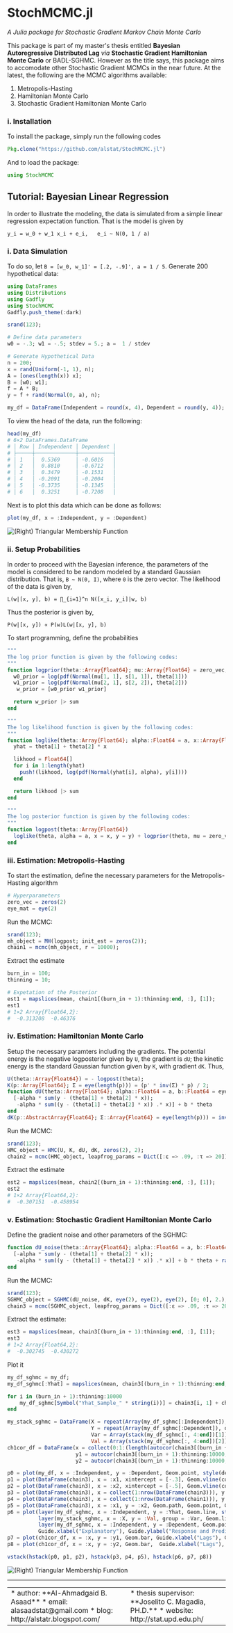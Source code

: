 # StochMCMC.jl
*A Julia package for Stochastic Gradient Markov Chain Monte Carlo*

This package is part of my master's thesis entitled **Bayesian Autoregressive Distributed Lag** *via* **Stochastic Gradient Hamiltonian Monte Carlo** or BADL-SGHMC. However as the title says, this package aims to accomodate other Stochastic Gradient MCMCs in the near future. At the latest, the following are the MCMC algorithms available:

1. Metropolis-Hasting
2. Hamiltonian Monte Carlo
3. Stochastic Gradient Hamiltonian Monte Carlo

### i. Installation
To install the package, simply run the following codes
```julia
Pkg.clone("https://github.com/alstat/StochMCMC.jl")
```
And to load the package:
```julia
using StochMCMC
```

## Tutorial: Bayesian Linear Regression
In order to illustrate the modeling, the data is simulated from a simple linear regression expectation function. That is the model is given by

```
y_i = w_0 + w_1 x_i + e_i,   e_i ~ N(0, 1 / a)
```
### i. Data Simulation
To do so, let `B = [w_0, w_1]' = [.2, -.9]', a = 1 / 5`. Generate 200 hypothetical data:

```julia
using DataFrames
using Distributions
using Gadfly
using StochMCMC
Gadfly.push_theme(:dark)

srand(123);

# Define data parameters
w0 = -.3; w1 = -.5; stdev = 5.; a =  1 / stdev

# Generate Hypothetical Data
n = 200;
x = rand(Uniform(-1, 1), n);
A = [ones(length(x)) x];
B = [w0; w1];
f = A * B;
y = f + rand(Normal(0, a), n);

my_df = DataFrame(Independent = round(x, 4), Dependent = round(y, 4));
```

To view the head of the data, run the following:
```julia
head(my_df)
# 6×2 DataFrames.DataFrame
# │ Row │ Independent │ Dependent │
# ├─────┼─────────────┼───────────┤
# │ 1   │  0.5369     │ -0.6016   │
# │ 2   │  0.8810     │ -0.6712   │
# │ 3   │  0.3479     │ -0.1531   │
# │ 4   │ -0.2091     │ -0.2004   │
# │ 5   │ -0.3735     │ -0.1345   │
# │ 6   │  0.3251     │ -0.7208   │
```
Next is to plot this data which can be done as follows:
```julia
plot(my_df, x = :Independent, y = :Dependent)
```

![(Right) Triangular Membership Function](https://github.com/alstat/StochMCMC.jl/blob/master/figures/plot1.png)

### ii. Setup Probabilities
In order to proceed with the Bayesian inference, the parameters of the model is considered to be random modeled by a standard Gaussian distribution. That is, `B ~ N(0, I)`, where `0` is the zero vector. The likelihood of the data is given by,

```
L(w|[x, y], b) = ∏_{i=1}^n N([x_i, y_i]|w, b)
```
Thus the posterior is given by,
```
P(w|[x, y]) ∝ P(w)L(w|[x, y], b)
```

To start programming, define the probabilities
```julia
"""
The log prior function is given by the following codes:
"""
function logprior(theta::Array{Float64}; mu::Array{Float64} = zero_vec, s::Array{Float64} = eye_mat)
  w0_prior = log(pdf(Normal(mu[1, 1], s[1, 1]), theta[1]))
  w1_prior = log(pdf(Normal(mu[2, 1], s[2, 2]), theta[2]))
   w_prior = [w0_prior w1_prior]

  return w_prior |> sum
end

"""
The log likelihood function is given by the following codes:
"""
function loglike(theta::Array{Float64}; alpha::Float64 = a, x::Array{Float64} = x, y::Array{Float64} = y)
  yhat = theta[1] + theta[2] * x

  likhood = Float64[]
  for i in 1:length(yhat)
    push!(likhood, log(pdf(Normal(yhat[i], alpha), y[i])))
  end

  return likhood |> sum
end

"""
The log posterior function is given by the following codes:
"""
function logpost(theta::Array{Float64})
  loglike(theta, alpha = a, x = x, y = y) + logprior(theta, mu = zero_vec, s = eye_mat)
end
```
### iii. Estimation: Metropolis-Hasting
To start the estimation, define the necessary parameters for the Metropolis-Hasting algorithm
```julia
# Hyperparameters
zero_vec = zeros(2)
eye_mat = eye(2)
```
Run the MCMC:
```julia
srand(123);
mh_object = MH(logpost; init_est = zeros(2));
chain1 = mcmc(mh_object, r = 10000);
```
Extract the estimate
```julia
burn_in = 100;
thinning = 10;

# Expetation of the Posterior
est1 = mapslices(mean, chain1[(burn_in + 1):thinning:end, :], [1]);
est1
# 1×2 Array{Float64,2}:
#  -0.313208  -0.46376
```
### iv. Estimation: Hamiltonian Monte Carlo
Setup the necessary paramters including the gradients. The potential energy is the negative logposterior given by `U`, the gradient is `dU`; the kinetic energy is the standard Gaussian function given by `K`, with gradient `dK`. Thus,

```julia
U(theta::Array{Float64}) = - logpost(theta);
K(p::Array{Float64}; Σ = eye(length(p))) = (p' * inv(Σ) * p) / 2;
function dU(theta::Array{Float64}; alpha::Float64 = a, b::Float64 = eye_mat[1, 1])
  [-alpha * sum(y - (theta[1] + theta[2] * x));
   -alpha * sum((y - (theta[1] + theta[2] * x)) .* x)] + b * theta
end
dK(p::AbstractArray{Float64}; Σ::Array{Float64} = eye(length(p))) = inv(Σ) * p;
```
Run the MCMC:
```julia
srand(123);
HMC_object = HMC(U, K, dU, dK, zeros(2), 2);
chain2 = mcmc(HMC_object, leapfrog_params = Dict([:ɛ => .09, :τ => 20]), r = 10000);
```
Extract the estimate
```julia
est2 = mapslices(mean, chain2[(burn_in + 1):thinning:end, :], [1]);
est2
# 1×2 Array{Float64,2}:
#  -0.307151  -0.458954
```
### v. Estimation: Stochastic Gradient Hamiltonian Monte Carlo
Define the gradient noise and other parameters of the SGHMC:
```julia
function dU_noise(theta::Array{Float64}; alpha::Float64 = a, b::Float64 = eye_mat[1, 1])
  [-alpha * sum(y - (theta[1] + theta[2] * x));
   -alpha * sum((y - (theta[1] + theta[2] * x)) .* x)] + b * theta + randn(2,1)
end
```
Run the MCMC:
```julia
srand(123);
SGHMC_object = SGHMC(dU_noise, dK, eye(2), eye(2), eye(2), [0; 0], 2.);
chain3 = mcmc(SGHMC_object, leapfrog_params = Dict([:ɛ => .09, :τ => 20]), r = 10000);
```
Extract the estimate:
```julia
est3 = mapslices(mean, chain3[(burn_in + 1):thinning:end, :], [1]);
est3
# 1×2 Array{Float64,2}:
#  -0.302745  -0.430272
```
Plot it
```julia
my_df_sghmc = my_df;
my_df_sghmc[:Yhat] = mapslices(mean, chain3[(burn_in + 1):thinning:end, :], [1])[1] + mapslices(mean, chain3[(burn_in + 1):thinning:end, :], [1])[2] * my_df[:Independent];

for i in (burn_in + 1):thinning:10000
    my_df_sghmc[Symbol("Yhat_Sample_" * string(i))] = chain3[i, 1] + chain3[i, 2] * my_df_sghmc[:Independent]
end

my_stack_sghmc = DataFrame(X = repeat(Array(my_df_sghmc[:Independent]), outer = length((burn_in + 1):thinning:10000)),
                           Y = repeat(Array(my_df_sghmc[:Dependent]), outer = length((burn_in + 1):thinning:10000)),
                           Var = Array(stack(my_df_sghmc[:, 4:end])[1]),
                           Val = Array(stack(my_df_sghmc[:, 4:end])[2]));
ch1cor_df = DataFrame(x = collect(0:1:(length(autocor(chain3[(burn_in + 1):thinning:10000, 1])) - 1)),
                      y1 = autocor(chain3[(burn_in + 1):thinning:10000, 1]),
                      y2 = autocor(chain3[(burn_in + 1):thinning:10000, 2]));

p0 = plot(my_df, x = :Independent, y = :Dependent, Geom.point, style(default_point_size = .05cm), Guide.xlabel("Explanatory"), Guide.ylabel("Response"));
p1 = plot(DataFrame(chain3), x = :x1, xintercept = [-.3], Geom.vline(color = colorant"white"), Geom.histogram(bincount = 30, density = true), Guide.xlabel("1st Parameter"), Guide.ylabel("Density"));
p2 = plot(DataFrame(chain3), x = :x2, xintercept = [-.5], Geom.vline(color = colorant"white"), Geom.histogram(bincount = 30, density = true), Guide.xlabel("2nd Parameter"), Guide.ylabel("Density"));
p3 = plot(DataFrame(chain3), x = collect(1:nrow(DataFrame(chain3))), y = :x1, yintercept = [-.3], Geom.hline(color = colorant"white"), Geom.line, Guide.xlabel("Iterations"), Guide.ylabel("1st Parameter Chain Values"));
p4 = plot(DataFrame(chain3), x = collect(1:nrow(DataFrame(chain1))), y = :x2, yintercept = [-.5], Geom.hline(color = colorant"white"), Geom.line, Guide.xlabel("Iterations"), Guide.ylabel("2nd Parameter Chain Values"));
p5 = plot(DataFrame(chain3), x = :x1, y = :x2, Geom.path, Geom.point, Guide.xlabel("1st Parameter Chain Values"), Guide.ylabel("2nd Parameter Chain Values"));
p6 = plot(layer(my_df_sghmc, x = :Independent, y = :Yhat, Geom.line, style(default_color = colorant"white")),
          layer(my_stack_sghmc, x = :X, y = :Val, group = :Var, Geom.line, style(default_color = colorant"orange")),
          layer(my_df_sghmc, x = :Independent, y = :Dependent, Geom.point, style(default_point_size = .05cm)),
          Guide.xlabel("Explanatory"), Guide.ylabel("Response and Predicted"));
p7 = plot(ch1cor_df, x = :x, y = :y1, Geom.bar, Guide.xlabel("Lags"), Guide.ylabel("1st Parameter Autocorrelations"), Coord.cartesian(xmin = -1, xmax = 36, ymin = -.05, ymax = 1.05));
p8 = plot(ch1cor_df, x = :x, y = :y2, Geom.bar,  Guide.xlabel("Lags"), Guide.ylabel("2nd Parameter Autocorrelations"), Coord.cartesian(xmin = -1, xmax = 36, ymin = -.05, ymax = 1.05));

vstack(hstack(p0, p1, p2), hstack(p3, p4, p5), hstack(p6, p7, p8))
```
![(Right) Triangular Membership Function](https://github.com/alstat/StochMCMC.jl/blob/master/figures/plot2.png)





---
<table>
<tr><td>
* author: **Al-Ahmadgaid B. Asaad**
* email: alasaadstat@gmail.com
* blog: http://alstatr.blogspot.com/
</td><td>
* thesis supervisor: **Joselito C. Magadia, PH.D.**
* website: http://stat.upd.edu.ph/
</td></tr>
</table>
